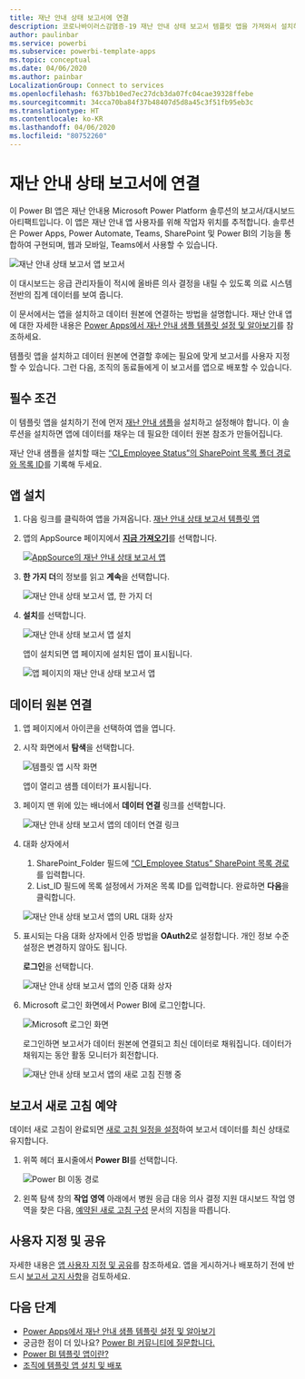 ```yaml
---
title: 재난 안내 상태 보고서에 연결
description: 코로나바이러스감염증-19 재난 안내 상태 보고서 템플릿 앱을 가져와서 설치하고 데이터에 연결하는 방법
author: paulinbar
ms.service: powerbi
ms.subservice: powerbi-template-apps
ms.topic: conceptual
ms.date: 04/06/2020
ms.author: painbar
LocalizationGroup: Connect to services
ms.openlocfilehash: f637bb10ed7ec27dcb3da07fc04cae39328ffebe
ms.sourcegitcommit: 34cca70ba84f37b48407d5d8a45c3f51fb95eb3c
ms.translationtype: HT
ms.contentlocale: ko-KR
ms.lasthandoff: 04/06/2020
ms.locfileid: "80752260"
---
```

# <a name="connect-to-the-crisis-communication-presence-report"></a>재난 안내 상태 보고서에 연결

이 Power BI 앱은 재난 안내용 Microsoft Power Platform 솔루션의 보고서/대시보드 아티팩트입니다. 이 앱은 재난 안내 앱 사용자를 위해 작업자 위치를 추적합니다. 솔루션은 Power Apps, Power Automate, Teams, SharePoint 및 Power BI의 기능을 통합하여 구현되며, 웹과 모바일, Teams에서 사용할 수 있습니다.

![재난 안내 상태 보고서 앱 보고서](media/service-connect-to-crisis-communication-presence-report/service-crisis-communication-presence-report.png)

이 대시보드는 응급 관리자들이 적시에 올바른 의사 결정을 내릴 수 있도록 의료 시스템 전반의 집계 데이터를 보여 줍니다.

이 문서에서는 앱을 설치하고 데이터 원본에 연결하는 방법을 설명합니다. 재난 안내 앱에 대한 자세한 내용은 [Power Apps에서 재난 안내 샘플 템플릿 설정 및 알아보기](https://docs.microsoft.com/powerapps/maker/canvas-apps/sample-crisis-communication-app)를 참조하세요.

템플릿 앱을 설치하고 데이터 원본에 연결할 후에는 필요에 맞게 보고서를 사용자 지정할 수 있습니다. 그런 다음, 조직의 동료들에게 이 보고서를 앱으로 배포할 수 있습니다.

## <a name="prerequisites"></a>필수 조건

이 템플릿 앱을 설치하기 전에 먼저 [재난 안내 샘플](https://docs.microsoft.com/powerapps/maker/canvas-apps/sample-crisis-communication-app)을 설치하고 설정해야 합니다. 이 솔루션을 설치하면 앱에 데이터를 채우는 데 필요한 데이터 원본 참조가 만들어집니다.

재난 안내 샘플을 설치할 때는 [“CI_Employee Status”의 SharePoint 목록 폴더 경로와 목록 ID](https://docs.microsoft.com/powerapps/maker/canvas-apps/sample-crisis-communication-app#monitor-office-absences-with-power-bi)를 기록해 두세요.

## <a name="install-the-app"></a>앱 설치

1. 다음 링크를 클릭하여 앱을 가져옵니다. [재난 안내 상태 보고서 템플릿 앱](https://appsource.microsoft.com/en-us/product/power-bi/pbi-contentpacks.crisiscomms)

1. 앱의 AppSource 페이지에서 [**지금 가져오기**](https://appsource.microsoft.com/en-us/product/power-bi/pbi-contentpacks.crisiscomms)를 선택합니다.

    [![AppSource의 재난 안내 상태 보고서 앱](media/service-connect-to-crisis-communication-presence-report/service-crisis-communication-presence-report-app-appsource-get-it-now.png)](https://appsource.microsoft.com/en-us/product/power-bi/pbi-contentpacks.crisiscomms)

1. **한 가지 더**의 정보를 읽고 **계속**을 선택합니다.

    ![재난 안내 상태 보고서 앱, 한 가지 더](media/service-connect-to-crisis-communication-presence-report/service-crisis-communication-presence-report-1-more-thing.png)

1. **설치**를 선택합니다. 

    ![재난 안내 상태 보고서 앱 설치](media/service-connect-to-crisis-communication-presence-report/service-crisis-communication-presence-report-select-install.png)

    앱이 설치되면 앱 페이지에 설치된 앱이 표시됩니다.

   ![앱 페이지의 재난 안내 상태 보고서 앱](media/service-connect-to-crisis-communication-presence-report/service-crisis-communication-presence-report-app-apps-page-icon.png)

## <a name="connect-to-data-sources"></a>데이터 원본 연결

1. 앱 페이지에서 아이콘을 선택하여 앱을 엽니다.

1. 시작 화면에서 **탐색**을 선택합니다.

   ![템플릿 앱 시작 화면](media/service-connect-to-crisis-communication-presence-report/service-crisis-communication-presence-report-app-splash-screen.png)

   앱이 열리고 샘플 데이터가 표시됩니다.

1. 페이지 맨 위에 있는 배너에서 **데이터 연결** 링크를 선택합니다.

   ![재난 안내 상태 보고서 앱의 데이터 연결 링크](media/service-connect-to-crisis-communication-presence-report/service-crisis-communication-presence-report-app-connect-data.png)

1. 대화 상자에서
   1. SharePoint_Folder 필드에 [“CI_Employee Status” SharePoint 목록 경로](https://docs.microsoft.com/powerapps/maker/canvas-apps/sample-crisis-communication-app#monitor-office-absences-with-power-bi)를 입력합니다.
   1. List_ID 필드에 목록 설정에서 가져온 목록 ID를 입력합니다. 완료하면 **다음**을 클릭합니다.

   ![재난 안내 상태 보고서 앱의 URL 대화 상자](media/service-connect-to-crisis-communication-presence-report/service-crisis-communication-presence-report-app-url-dialog.png)

1. 표시되는 다음 대화 상자에서 인증 방법을 **OAuth2**로 설정합니다. 개인 정보 수준 설정은 변경하지 않아도 됩니다.

   **로그인**을 선택합니다.

   ![재난 안내 상태 보고서 앱의 인증 대화 상자](media/service-connect-to-crisis-communication-presence-report/service-crisis-communication-presence-report-app-authentication-dialog.png)

1. Microsoft 로그인 화면에서 Power BI에 로그인합니다.

   ![Microsoft 로그인 화면](media/service-connect-to-crisis-communication-presence-report/service-crisis-communication-presence-report-app-microsoft-login.png)

   로그인하면 보고서가 데이터 원본에 연결되고 최신 데이터로 채워집니다. 데이터가 채워지는 동안 활동 모니터가 회전합니다.

   ![재난 안내 상태 보고서 앱의 새로 고침 진행 중](media/service-connect-to-crisis-communication-presence-report/service-crisis-communication-presence-report-app-refresh-monitor.png)

## <a name="schedule-report-refresh"></a>보고서 새로 고침 예약

데이터 새로 고침이 완료되면 [새로 고침 일정을 설정](../refresh-scheduled-refresh.md)하여 보고서 데이터를 최신 상태로 유지합니다.

1. 위쪽 헤더 표시줄에서 **Power BI**를 선택합니다.

   ![Power BI 이동 경로](media/service-connect-to-crisis-communication-presence-report/service-crisis-communication-presence-report-app-powerbi-breadcrumb.png)

1. 왼쪽 탐색 창의 **작업 영역** 아래에서 병원 응급 대응 의사 결정 지원 대시보드 작업 영역을 찾은 다음, [예약된 새로 고침 구성](../refresh-scheduled-refresh.md) 문서의 지침을 따릅니다.

## <a name="customize-and-share"></a>사용자 지정 및 공유

자세한 내용은 [앱 사용자 지정 및 공유](../service-template-apps-install-distribute.md#customize-and-share-the-app)를 참조하세요. 앱을 게시하거나 배포하기 전에 반드시 [보고서 고지 사항](../create-reports/sample-covid-19-us.md#disclaimers)을 검토하세요.

## <a name="next-steps"></a>다음 단계
* [Power Apps에서 재난 안내 샘플 템플릿 설정 및 알아보기](https://docs.microsoft.com/powerapps/maker/canvas-apps/sample-crisis-communication-app)
* 궁금한 점이 더 있나요? [Power BI 커뮤니티에 질문합니다.](https://community.powerbi.com/)
* [Power BI 템플릿 앱이란?](../service-template-apps-overview.md)
* [조직에 템플릿 앱 설치 및 배포](../service-template-apps-install-distribute.md)
